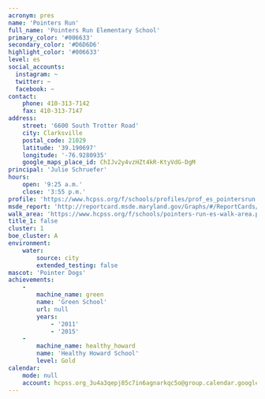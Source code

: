 ```yaml
---
acronym: pres
name: 'Pointers Run'
full_name: 'Pointers Run Elementary School'
primary_color: '#006633'
secondary_color: '#D6D6D6'
highlight_color: '#006633'
level: es
social_accounts:
  instagram: ~
  twitter: ~
  facebook: ~
contact:
    phone: 410-313-7142
    fax: 410-313-7147
address:
    street: '6600 South Trotter Road'
    city: Clarksville
    postal_code: 21029
    latitude: '39.190697'
    longitude: '-76.9280935'
    google_maps_place_id: ChIJv2y4vzHZt4kR-KtyVdG-DgM
principal: 'Julie Schruefer'
hours:
    open: '9:25 a.m.'
    close: '3:55 p.m.'
profile: 'https://www.hcpss.org/f/schools/profiles/prof_es_pointersrun.pdf'
msde_report: 'http://reportcard.msde.maryland.gov/Graphs/#/ReportCards/ReportCardSchool/1//1/13/0523/'
walk_area: 'https://www.hcpss.org/f/schools/pointers-run-es-walk-area.pdf'
title_1: false
cluster: 1
boe_cluster: A
environment:
    water:
        source: city
        extended_testing: false
mascot: 'Pointer Dogs'
achievements:
    -
        machine_name: green
        name: 'Green School'
        url: null
        years:
            - '2011'
            - '2015'
    -
        machine_name: healthy_howard
        name: 'Healthy Howard School'
        level: Gold
calendar:
    mode: null
    account: hcpss.org_3u4a3qepj85c7in6agnarkqc5o@group.calendar.google.com
---
```

